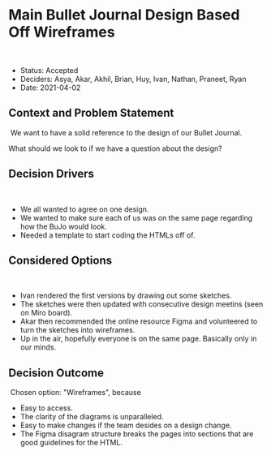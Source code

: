 # Main Bullet Journal Design Based Off Wireframes
​
* Status: Accepted
* Deciders: Asya, Akar, Akhil, Brian, Huy, Ivan, Nathan, Praneet, Ryan
* Date: 2021-04-02
​
## Context and Problem Statement
​
We want to have a solid reference to the design of our Bullet Journal.

What should we look to if we have a question about the design?
​
## Decision Drivers
​
* We all wanted to agree on one design.
* We wanted to make sure each of us was on the same page regarding how the BuJo would look.
* Needed a template to start coding the HTMLs off of.
​
## Considered Options
​
* Ivan rendered the first versions by drawing out some sketches.
* The sketches were then updated with consecutive design meetins (seen on Miro board).
* Akar then recommended the online resource Figma and volunteered to turn the sketches into wireframes.
* Up in the air, hopefully everyone is on the same page. Basically only in our minds.
​
## Decision Outcome
​
Chosen option: "Wireframes", because
​
* Easy to access.
* The clarity of the diagrams is unparalleled.
* Easy to make changes if the team desides on a design change.
* The Figma disagram structure breaks the pages into sections that are good guidelines for the HTML.
